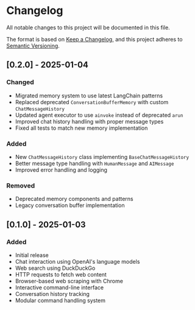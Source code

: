 # Changelog

All notable changes to this project will be documented in this file.

The format is based on [Keep a Changelog](https://keepachangelog.com/en/1.0.0/),
and this project adheres to [Semantic Versioning](https://semver.org/spec/v2.0.0.html).

## [0.2.0] - 2025-01-04

### Changed
- Migrated memory system to use latest LangChain patterns
- Replaced deprecated `ConversationBufferMemory` with custom `ChatMessageHistory`
- Updated agent executor to use `ainvoke` instead of deprecated `arun`
- Improved chat history handling with proper message types
- Fixed all tests to match new memory implementation

### Added
- New `ChatMessageHistory` class implementing `BaseChatMessageHistory`
- Better message type handling with `HumanMessage` and `AIMessage`
- Improved error handling and logging

### Removed
- Deprecated memory components and patterns
- Legacy conversation buffer implementation

## [0.1.0] - 2025-01-03

### Added
- Initial release
- Chat interaction using OpenAI's language models
- Web search using DuckDuckGo
- HTTP requests to fetch web content
- Browser-based web scraping with Chrome
- Interactive command-line interface
- Conversation history tracking
- Modular command handling system 